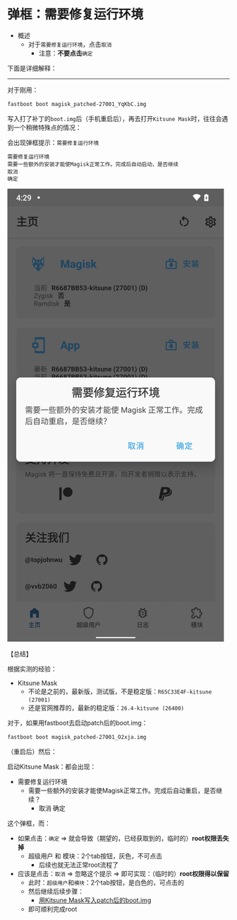 # 弹框：需要修复运行环境

* 概述
  * 对于`需要修复运行环境`，点击`取消` 
    * 注意：**不要点击**`确定`

下面是详细解释：

---

对于刚用：

```bash
fastboot boot magisk_patched-27001_YqKbC.img
```

写入打了补丁的`boot.img`后（手机重启后），再去打开`Kitsune Mask`时，往往会遇到一个稍微特殊点的情况：

会出现弹框提示：`需要修复运行环境`

```bash
需要修复运行环境
需要一些额外的安装才能使Magisk正常工作。完成后自动启动，是否继续
取消
确定
```

![kitsune_mask_need_fix_running_environment](../../../assets/img/kitsune_mask_need_fix_running_environment.png)

【总结】

根据实测的经验：

* Kitsune Mask
  * 不论是之前的，最新版，测试版，不是稳定版：`R65C33E4F-kitsune (27001)`
  * 还是官网推荐的，最新的稳定版：`26.4-kitsune (26400)`

对于，如果用fastboot去启动patch后的boot.img：

```bash
fastboot boot magisk_patched-27001_O2xja.img
```

（重启后）然后：

启动Kitsune Mask：都会出现：

* 需要修复运行环境
  * 需要一些额外的安装才能使Magisk正常工作。完成后自动重启，是否继续？
    * 取消 确定

这个弹框，而：

* 如果点击：`确定` => 就会导致（期望的，已经获取到的，临时的）**root权限丢失掉**
  * 超级用户 和 模块：2个tab按钮，灰色，不可点击
    * 后续也就无法正常root流程了
* 应该是点击：`取消` => 忽略这个提示 => 即可实现：（临时的）**root权限得以保留**
  * 此时：`超级用户`和`模块`：2个tab按钮，是白色的，可点击的
  * 然后继续后续步骤：
    * [用Kitsune Mask写入patch后的boot.img](../../../phone_root/lineageos_19_xiaomi8/write_patched_boot_img/README.md)
  * 即可顺利完成root
